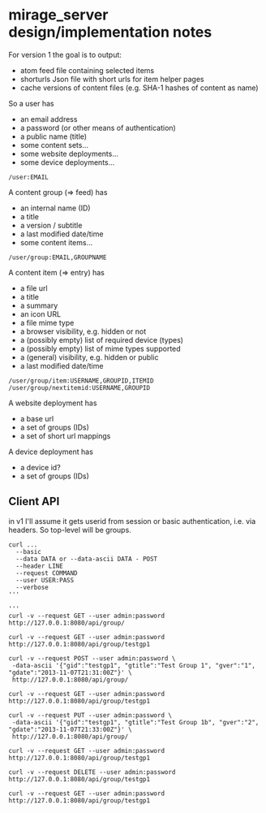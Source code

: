 # mirage_server design/implementation notes

For version 1 the goal is to output:

- atom feed file containing selected items
- shorturls Json file with short urls for item helper pages
- cache versions of content files (e.g. SHA-1 hashes of content as name)

So a user has 

- an email address
- a password (or other means of authentication)
- a public name (title)
- some content sets...
- some website deployments...
- some device deployments...

`/user:EMAIL`

A content group (=> feed) has

- an internal name (ID)
- a title
- a version / subtitle
- a last modified date/time
- some content items...

`/user/group:EMAIL,GROUPNAME`

A content item (=> entry) has

- a file url 
- a title
- a summary
- an icon URL
- a file mime type
- a browser visibility, e.g. hidden or not
- a (possibly empty) list of required device (types)
- a (possibly empty) list of mime types supported
- a (general) visibility, e.g. hidden or public
- a last modified date/time

`/user/group/item:USERNAME,GROUPID,ITEMID`
`/user/group/nextitemid:USERNAME,GROUPID`

A website deployment has

- a base url
- a set of groups (IDs)
- a set of short url mappings

A device deployment has

- a device id?
- a set of groups (IDs)

## Client API

in v1 I'll assume it gets userid from session or basic authentication, i.e. via headers. So top-level will be groups.

```
curl ...
  --basic
  --data DATA or --data-ascii DATA - POST
  --header LINE
  --request COMMAND
  --user USER:PASS
  --verbose
'''

'''
curl -v --request GET --user admin:password http://127.0.0.1:8080/api/group/

curl -v --request GET --user admin:password http://127.0.0.1:8080/api/group/testgp1

curl -v --request POST --user admin:password \
 -data-ascii '{"gid":"testgp1", "gtitle":"Test Group 1", "gver":"1", "gdate":"2013-11-07T21:31:00Z"}' \
 http://127.0.0.1:8080/api/group/

curl -v --request GET --user admin:password http://127.0.0.1:8080/api/group/testgp1

curl -v --request PUT --user admin:password \
 -data-ascii '{"gid":"testgp1", "gtitle":"Test Group 1b", "gver":"2", "gdate":"2013-11-07T21:33:00Z"}' \
 http://127.0.0.1:8080/api/group/

curl -v --request GET --user admin:password http://127.0.0.1:8080/api/group/testgp1

curl -v --request DELETE --user admin:password http://127.0.0.1:8080/api/group/testgp1

curl -v --request GET --user admin:password http://127.0.0.1:8080/api/group/testgp1
```

